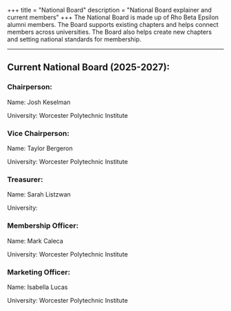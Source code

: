 +++
title = "National Board"
description = "National Board explainer and current members"
+++
The National Board is made up of Rho Beta Epsilon alumni members. The Board supports existing chapters and helps connect members across universities. The Board also helps create new chapters and setting national standards for membership.

---
## Current National Board (2025-2027):
### Chairperson:
Name: Josh Keselman

University: Worcester Polytechnic Institute
### Vice Chairperson:
Name: Taylor Bergeron

University: Worcester Polytechnic Institute
### Treasurer:
Name: Sarah Listzwan

University:
### Membership Officer:
Name: Mark Caleca

University: Worcester Polytechnic Institute
### Marketing Officer:
Name: Isabella Lucas

University: Worcester Polytechnic Institute
